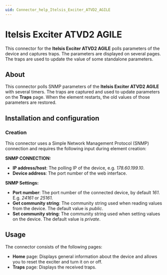 ```yaml
---
uid: Connector_help_Itelsis_Exciter_ATVD2_AGILE
---
```


# Itelsis Exciter ATVD2 AGILE

This connector for the **Itelsis Exciter ATVD2 AGILE** polls parameters of the device and captures traps. The parameters are displayed on several pages. The traps are used to update the value of some standalone parameters.

## About

This connector polls SNMP parameters of the **Itelsis Exciter ATVD2 AGILE** with several timers. The traps are captured and used to update parameters on the **Traps** page. When the element restarts, the old values of those parameters are restored.

## Installation and configuration

### Creation

This connector uses a Simple Network Management Protocol (SNMP) connection and requires the following input during element creation:

**SNMP CONNECTION:**

- **IP address/host**: The polling IP of the device, e.g. *178.60.199.10*.
- **Device address**: The port number of the web interface.

**SNMP Settings:**

- **Port number**: The port number of the connected device, by default *161*. E.g. *24161* or *25161.*
- **Get community string**: The community string used when reading values from the device. The default value is *public*.
- **Set community string**: The community string used when setting values on the device. The default value is *private*.

## Usage

The connector consists of the following pages:

- **Home** page: Displays general information about the device and allows you to reset the exciter and turn it on or off.
- **Traps** page: Displays the received traps.
